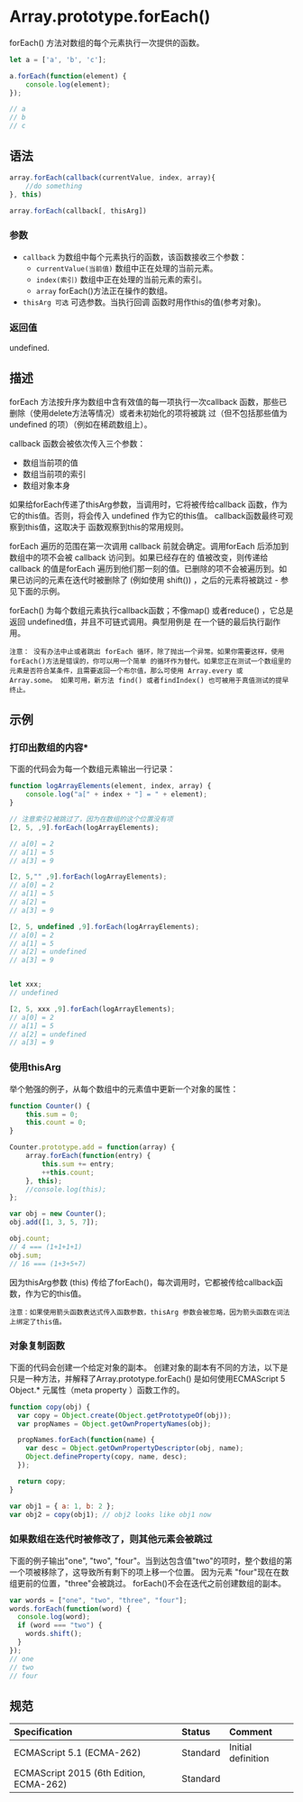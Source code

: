 # Array.prototype.forEach()

forEach() 方法对数组的每个元素执行一次提供的函数。

```javascript
let a = ['a', 'b', 'c'];

a.forEach(function(element) {
    console.log(element);
});

// a
// b
// c
```

## 语法
```javascript
array.forEach(callback(currentValue, index, array){
    //do something
}, this)

array.forEach(callback[, thisArg])
```

### 参数

* `callback` 为数组中每个元素执行的函数，该函数接收三个参数：
    * `currentValue(当前值)` 数组中正在处理的当前元素。
    * `index(索引)` 数组中正在处理的当前元素的索引。
    * `array` forEach()方法正在操作的数组。
* `thisArg 可选` 可选参数。当执行回调 函数时用作this的值(参考对象)。

### 返回值
undefined.

## 描述

forEach 方法按升序为数组中含有效值的每一项执行一次callback 函数，那些已删除（使用delete方法等情况）或者未初始化的项将被跳
过（但不包括那些值为 undefined 的项）（例如在稀疏数组上）。

callback 函数会被依次传入三个参数：
* 数组当前项的值
* 数组当前项的索引
* 数组对象本身

如果给forEach传递了thisArg参数，当调用时，它将被传给callback 函数，作为它的this值。否则，将会传入 undefined 作为它的this值。
callback函数最终可观察到this值，这取决于 函数观察到this的常用规则。

forEach 遍历的范围在第一次调用 callback 前就会确定。调用forEach 后添加到数组中的项不会被 callback 访问到。如果已经存在的
值被改变，则传递给 callback 的值是forEach 遍历到他们那一刻的值。已删除的项不会被遍历到。如果已访问的元素在迭代时被删除了
(例如使用 shift()) ，之后的元素将被跳过 - 参见下面的示例。

forEach() 为每个数组元素执行callback函数；不像map() 或者reduce() ，它总是返回 undefined值，并且不可链式调用。典型用例是
在一个链的最后执行副作用。

`注意： 没有办法中止或者跳出 forEach 循环，除了抛出一个异常。如果你需要这样，使用forEach()方法是错误的，你可以用一个简单
的循环作为替代。如果您正在测试一个数组里的元素是否符合某条件，且需要返回一个布尔值，那么可使用 Array.every 或 Array.some。
如果可用，新方法 find() 或者findIndex() 也可被用于真值测试的提早终止。`

## 示例

### 打印出数组的内容*

下面的代码会为每一个数组元素输出一行记录：

```javascript
function logArrayElements(element, index, array) {
    console.log("a[" + index + "] = " + element);
}

// 注意索引2被跳过了，因为在数组的这个位置没有项
[2, 5, ,9].forEach(logArrayElements);

// a[0] = 2
// a[1] = 5
// a[3] = 9

[2, 5,"" ,9].forEach(logArrayElements);
// a[0] = 2
// a[1] = 5
// a[2] =
// a[3] = 9

[2, 5, undefined ,9].forEach(logArrayElements);
// a[0] = 2
// a[1] = 5
// a[2] = undefined
// a[3] = 9


let xxx;
// undefined

[2, 5, xxx ,9].forEach(logArrayElements);
// a[0] = 2
// a[1] = 5
// a[2] = undefined
// a[3] = 9
```

### 使用thisArg

举个勉强的例子，从每个数组中的元素值中更新一个对象的属性：
```javascript
function Counter() {
    this.sum = 0;
    this.count = 0;
}

Counter.prototype.add = function(array) {
    array.forEach(function(entry) {
        this.sum += entry;
        ++this.count;
    }, this);
    //console.log(this);
};

var obj = new Counter();
obj.add([1, 3, 5, 7]);

obj.count;
// 4 === (1+1+1+1)
obj.sum;
// 16 === (1+3+5+7)
```

因为thisArg参数 (this) 传给了forEach()，每次调用时，它都被传给callback函数，作为它的this值。

`注意：如果使用箭头函数表达式传入函数参数，thisArg 参数会被忽略，因为箭头函数在词法上绑定了this值。`

### 对象复制函数

下面的代码会创建一个给定对象的副本。 创建对象的副本有不同的方法，以下是只是一种方法，并解释了Array.prototype.forEach() 是如何使用ECMAScript 5
Object.* 元属性（meta property ）函数工作的。
```javascript
function copy(obj) {
  var copy = Object.create(Object.getPrototypeOf(obj));
  var propNames = Object.getOwnPropertyNames(obj);

  propNames.forEach(function(name) {
    var desc = Object.getOwnPropertyDescriptor(obj, name);
    Object.defineProperty(copy, name, desc);
  });

  return copy;
}

var obj1 = { a: 1, b: 2 };
var obj2 = copy(obj1); // obj2 looks like obj1 now
```

### 如果数组在迭代时被修改了，则其他元素会被跳过

下面的例子输出"one", "two", "four"。当到达包含值"two"的项时，整个数组的第一个项被移除了，这导致所有剩下的项上移一个位置。
因为元素 "four"现在在数组更前的位置，"three"会被跳过。 forEach()不会在迭代之前创建数组的副本。
```javascript
var words = ["one", "two", "three", "four"];
words.forEach(function(word) {
  console.log(word);
  if (word === "two") {
    words.shift();
  }
});
// one
// two
// four
```

## 规范

| Specification                           | Status   | Comment            |
|:----------------------------------------|:---------|:-------------------|
| ECMAScript 5.1 (ECMA-262)               | Standard | Initial definition |
| ECMAScript 2015 (6th Edition, ECMA-262) | Standard |                    |